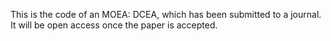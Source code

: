 This is the code of an MOEA: DCEA, which has been submitted to a journal. It will be open access once the paper is accepted.
